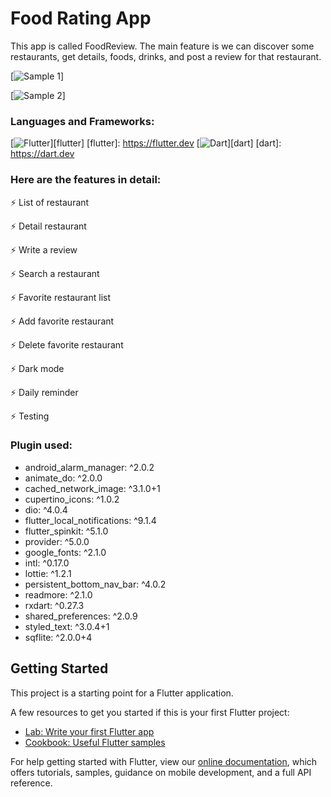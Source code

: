 # Food Rating App

This app is called FoodReview. The main feature is we can discover some restaurants, get details, foods, drinks, and post a review for that restaurant.

[<img alt="Sample 1" src="https://raw.githubusercontent.com/codestronaut/food_review_app/main/samples/screen_1.png" />]

[<img alt="Sample 2" src="https://raw.githubusercontent.com/codestronaut/food_review_app/main/samples/screen_2.png" />]

### Languages and Frameworks:

[<img alt="Flutter" src="https://img.shields.io/badge/Flutter%20-%2302569B.svg?&style=for-the-badge&logo=Flutter&logoColor=white" />][flutter]
[flutter]: https://flutter.dev
[<img alt="Dart" src="https://img.shields.io/badge/dart-%230175C2.svg?&style=for-the-badge&logo=dart&logoColor=white"/>][dart]
[dart]: https://dart.dev

### Here are the features in detail:

⚡ List of restaurant

⚡ Detail restaurant

⚡ Write a review

⚡ Search a restaurant

⚡ Favorite restaurant list

⚡ Add favorite restaurant

⚡ Delete favorite restaurant

⚡ Dark mode

⚡ Daily reminder

⚡ Testing

### Plugin used:

- android_alarm_manager: ^2.0.2
- animate_do: ^2.0.0
- cached_network_image: ^3.1.0+1
- cupertino_icons: ^1.0.2
- dio: ^4.0.4
- flutter_local_notifications: ^9.1.4
- flutter_spinkit: ^5.1.0
- provider: ^5.0.0
- google_fonts: ^2.1.0
- intl: ^0.17.0
- lottie: ^1.2.1
- persistent_bottom_nav_bar: ^4.0.2
- readmore: ^2.1.0
- rxdart: ^0.27.3
- shared_preferences: ^2.0.9
- styled_text: ^3.0.4+1
- sqflite: ^2.0.0+4 

## Getting Started

This project is a starting point for a Flutter application.

A few resources to get you started if this is your first Flutter project:

- [Lab: Write your first Flutter app](https://flutter.dev/docs/get-started/codelab)
- [Cookbook: Useful Flutter samples](https://flutter.dev/docs/cookbook)

For help getting started with Flutter, view our
[online documentation](https://flutter.dev/docs), which offers tutorials,
samples, guidance on mobile development, and a full API reference.
